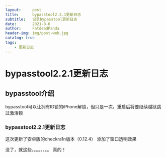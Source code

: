 ```yaml
---
layout:     post
title:      bypasstool2.2.1更新日志
subtitle:   记录bypasstool更新日志
date:       2021-8-6
author:     FatdeadPanda
header-img: img/post-web.jpg
catalog: true
tags:
    - 更新日志
---
```


# bypasstool2.2.1更新日志

## bypasstool介绍

bypasstool可以让拥有ID锁的iPhone解锁，但只是一次。重启后将要继续越狱跳过激活锁

### bypasstool2.2.1更新日志

这次更新了安卓版的checkra1n版本（0.12.4）
添加了窗口透明效果

没了，就这些。。。。。。。。
真的！